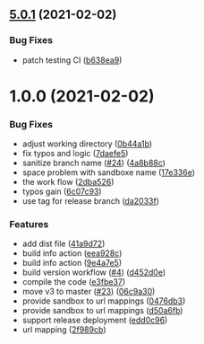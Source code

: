 ## [5.0.1](https://github.com/russel-yang/buildinfo-actions/compare/v5.0.0...v5.0.1) (2021-02-02)


### Bug Fixes

* patch testing CI ([b638ea9](https://github.com/russel-yang/buildinfo-actions/commit/b638ea973fe42f02a471b2bdd3653a5de6909bba))

# 1.0.0 (2021-02-02)


### Bug Fixes

* adjust working directory ([0b44a1b](https://github.com/russel-yang/buildinfo-actions/commit/0b44a1bf8109b9452a7f120177b750e06bfc13fe))
* fix typos and logic ([7daefe5](https://github.com/russel-yang/buildinfo-actions/commit/7daefe5675fb1c36b261642c2f1a2d391e865e9a))
* sanitize branch name ([#24](https://github.com/russel-yang/buildinfo-actions/issues/24)) ([4a8b88c](https://github.com/russel-yang/buildinfo-actions/commit/4a8b88c3b4ba6bc08bc9041167143d87d58dd7e5))
* space problem with sandboxe name ([17e336e](https://github.com/russel-yang/buildinfo-actions/commit/17e336e436c3904cb85a4e51ddea9cf3243ab7b6))
* the work flow ([2dba526](https://github.com/russel-yang/buildinfo-actions/commit/2dba5261d2deae697600d6c68e492993a203309a))
* typos gain ([6c07c93](https://github.com/russel-yang/buildinfo-actions/commit/6c07c93cf37812bb56d321b7205e570320692c57))
* use tag for release branch ([da2033f](https://github.com/russel-yang/buildinfo-actions/commit/da2033f65199a29de8624797d16d4c63449c3171))


### Features

* add dist file ([41a9d72](https://github.com/russel-yang/buildinfo-actions/commit/41a9d720443f8655b2d4fbac3539b90d7a90c0eb))
* build info action ([eea928c](https://github.com/russel-yang/buildinfo-actions/commit/eea928c73a15c934ab2859ef8ca294e0ed9237e9))
* build info action ([9e4a7e5](https://github.com/russel-yang/buildinfo-actions/commit/9e4a7e509454d1f6de389651e3775fea39411922))
* build version workflow ([#4](https://github.com/russel-yang/buildinfo-actions/issues/4)) ([d452d0e](https://github.com/russel-yang/buildinfo-actions/commit/d452d0e11703248ca4206172dd3fb96f6d05e90f))
* compile the code ([e3fbe37](https://github.com/russel-yang/buildinfo-actions/commit/e3fbe37e7d335261260d2f25421ca12055c27f20))
* move v3 to master ([#23](https://github.com/russel-yang/buildinfo-actions/issues/23)) ([06c9a30](https://github.com/russel-yang/buildinfo-actions/commit/06c9a30b53a12a92c11a2eafaf0950af9f343731))
* provide sandbox to url mappings ([0476db3](https://github.com/russel-yang/buildinfo-actions/commit/0476db3b0b7667fcefdb5011ff90337b92494384))
* provide sandbox to url mappings ([d50a6fb](https://github.com/russel-yang/buildinfo-actions/commit/d50a6fbe1c1381b7261edac6234e28905cfd3f47))
* support release deployment ([edd0c96](https://github.com/russel-yang/buildinfo-actions/commit/edd0c96a658a331d69562c5af165a8b8f4b8db59))
* url mapping ([2f989cb](https://github.com/russel-yang/buildinfo-actions/commit/2f989cb826e2407e789811d78ae0cbf1238e1121))
